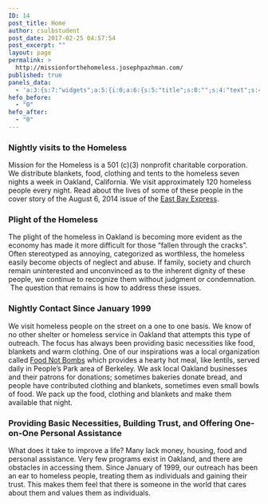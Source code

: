 ```yaml
---
ID: 14
post_title: Home
author: csulbstudent
post_date: 2017-02-25 04:57:54
post_excerpt: ""
layout: page
permalink: >
  http://missionforthehomeless.josephpazhman.com/
published: true
panels_data:
  - 'a:3:{s:7:"widgets";a:5:{i:0;a:6:{s:5:"title";s:0:"";s:4:"text";s:43:"<div class="usual usage">[wds id="1"]</div>";s:20:"text_selected_editor";s:7:"tinymce";s:5:"autop";b:1;s:12:"_sow_form_id";s:13:"58cc216e584da";s:11:"panels_info";a:7:{s:5:"class";s:31:"SiteOrigin_Widget_Editor_Widget";s:3:"raw";b:0;s:4:"grid";i:0;s:4:"cell";i:0;s:2:"id";i:0;s:9:"widget_id";s:36:"52595009-2ba9-4dc0-ab86-9ab5f2e665ca";s:5:"style";a:1:{s:18:"background_display";s:4:"tile";}}}i:1;a:6:{s:5:"title";s:30:"Nightly visits to the Homeless";s:4:"text";s:447:"<p>Mission for the Homeless is a 501 (c)(3) nonprofit charitable corporation. We distribute blankets, food, clothing and tents to the homeless seven nights a week in Oakland, California. We visit approximately 120 homeless people every night. Read about the lives of some of these people in the cover story of the August 6, 2014 issue of the <a href="http://www.eastbayexpress.com/general/flash/2014/08-06-2014/">East Bay Express</a>. </p>";s:20:"text_selected_editor";s:7:"tinymce";s:5:"autop";b:1;s:12:"_sow_form_id";s:13:"58cc20f3bc822";s:11:"panels_info";a:7:{s:5:"class";s:31:"SiteOrigin_Widget_Editor_Widget";s:3:"raw";b:0;s:4:"grid";i:1;s:4:"cell";i:0;s:2:"id";i:1;s:9:"widget_id";s:36:"52595009-2ba9-4dc0-ab86-9ab5f2e665ca";s:5:"style";a:3:{s:7:"padding";s:23:"-20px -20px -20px -20px";s:18:"background_display";s:4:"tile";s:10:"font_color";s:7:"#000000";}}}i:2;a:6:{s:5:"title";s:22:"Plight of the Homeless";s:4:"text";s:502:"<p>The plight of the homeless in Oakland is becoming more evident as the economy has made it more difficult for those “fallen through the cracks”. Often stereotyped as annoying, categorized as worthless, the homeless easily become objects of neglect and abuse. If family, society and church remain uninterested and unconvinced as to the inherent dignity of these people, we continue to recognize them without judgment or condemnation.  The question that remains is how to address these issues.</p>";s:20:"text_selected_editor";s:7:"tinymce";s:5:"autop";b:1;s:12:"_sow_form_id";s:13:"58cc21af0c60f";s:11:"panels_info";a:7:{s:5:"class";s:31:"SiteOrigin_Widget_Editor_Widget";s:3:"raw";b:0;s:4:"grid";i:1;s:4:"cell";i:0;s:2:"id";i:2;s:9:"widget_id";s:36:"52595009-2ba9-4dc0-ab86-9ab5f2e665ca";s:5:"style";a:2:{s:18:"background_display";s:4:"tile";s:10:"font_color";s:7:"#000000";}}}i:3;a:6:{s:5:"title";s:34:"Nightly Contact Since January 1999";s:4:"text";s:722:"<p>We visit homeless people on the street on a one to one basis. We know of no other shelter or homeless service in Oakland that attempts this type of outreach. The focus has always been providing basic necessities like food, blankets and warm clothing. One of our inspirations was a local organization called <a href="http://ebfnb.org/">Food Not Bombs</a> which provides a hearty hot meal, like lentils, served daily in People’s Park area of Berkeley. We ask local Oakland businesses and their patrons for donations; sometimes bakeries donate bread, and people have contributed clothing and blankets, sometimes even small bowls of food. We pack up the food, clothing and blankets and make them available that night.</p>";s:20:"text_selected_editor";s:7:"tinymce";s:5:"autop";b:1;s:12:"_sow_form_id";s:13:"58cc20e809fe1";s:11:"panels_info";a:7:{s:5:"class";s:31:"SiteOrigin_Widget_Editor_Widget";s:3:"raw";b:0;s:4:"grid";i:1;s:4:"cell";i:1;s:2:"id";i:3;s:9:"widget_id";s:36:"52595009-2ba9-4dc0-ab86-9ab5f2e665ca";s:5:"style";a:2:{s:18:"background_display";s:4:"tile";s:10:"font_color";s:7:"#000000";}}}i:4;a:6:{s:5:"title";s:88:"Providing Basic Necessities, Building Trust, and Offering One-on-One Personal Assistance";s:4:"text";s:414:"<p>What does it take to improve a life? Many lack money, housing, food and personal assistance. Very few programs exist in Oakland, and there are obstacles in accessing them. Since January of 1999, our outreach has been an ear to homeless people, treating them as individuals and gaining their trust. This makes them feel that there is someone in the world that cares about them and values them as individuals.</p>";s:20:"text_selected_editor";s:7:"tinymce";s:5:"autop";b:1;s:12:"_sow_form_id";s:13:"58cc21ad183af";s:11:"panels_info";a:7:{s:5:"class";s:31:"SiteOrigin_Widget_Editor_Widget";s:3:"raw";b:0;s:4:"grid";i:1;s:4:"cell";i:1;s:2:"id";i:4;s:9:"widget_id";s:36:"52595009-2ba9-4dc0-ab86-9ab5f2e665ca";s:5:"style";a:2:{s:18:"background_display";s:4:"tile";s:10:"font_color";s:7:"#000000";}}}}s:5:"grids";a:2:{i:0;a:2:{s:5:"cells";i:1;s:5:"style";a:0:{}}i:1;a:2:{s:5:"cells";i:2;s:5:"style";a:4:{s:13:"bottom_margin";s:5:"-30px";s:6:"gutter";s:4:"75px";s:27:"background_image_attachment";b:0;s:18:"background_display";s:4:"tile";}}}s:10:"grid_cells";a:3:{i:0;a:2:{s:4:"grid";i:0;s:6:"weight";i:1;}i:1;a:2:{s:4:"grid";i:1;s:6:"weight";d:0.5;}i:2;a:2:{s:4:"grid";i:1;s:6:"weight";d:0.5;}}}'
hefo_before:
  - "0"
hefo_after:
  - "0"
---
```

<style>
.wds_bigplay_0,
.wds_slideshow_image_0,
.wds_slideshow_video_0 {
display: block;
}
.wds_bulframe_0 {
display: none; 
background-image: url(''); 
margin: 0px;  
position: absolute;
z-index: 3;
-webkit-transition: left 1s, right 1s;
transition: left 1s, right 1s;
width: 160px;
height: 60px;
}
#wds_container1_0 #wds_container2_0 {
text-align: center;
margin: 0px 0;
visibility: hidden;
position: relative;      }
#wds_container1_0 #wds_container2_0 .wds_slideshow_image_wrap_0,
#wds_container1_0 #wds_container2_0 .wds_slideshow_image_wrap_0 * {
box-sizing: border-box;
-moz-box-sizing: border-box;
-webkit-box-sizing: border-box;
}
#wds_container1_0 #wds_container2_0 .wds_slideshow_image_wrap_0 {
background-color: rgba(0, 0, 0, 0.00);
border-width: 0px;
border-style: none;
border-color: #FFFFFF;
border-radius: ;
border-collapse: collapse;
display: inline-block;
position: absolute;
text-align: center;
width: 100%;
max-width: 800px;
box-shadow: ;
overflow: hidden;
z-index: 0;
}
#wds_container1_0 #wds_container2_0 .wds_slideshow_image_0 {
padding: 0 !important;
margin: 0 !important;
float: none !important;
vertical-align: middle;
background-position: center center;
background-repeat: no-repeat;
background-size: contain;
width: 100%;
}
#wds_container1_0 #wds_container2_0 .wds_slideshow_image_container_0 {
display: /*table*/block;
position: absolute;
text-align: center;
none: 0px;
vertical-align: middle;
width: 100%;
height: /*inherit*/100%;
}
@media only screen and (min-width: 0px) and (max-width: 320px) {
#wds_container1_0 #wds_container2_0 .wds_slideshow_dots_thumbnails_0 {
height: 16px;
width: 64px;
}
#wds_container1_0 #wds_container2_0 .wds_slideshow_dots_0 {
font-size: 12px;
margin: 2px;
width: 12px;
height: 12px;
}
#wds_container1_0 #wds_container2_0 .wds_pp_btn_cont {  
font-size: 20px;
height: 20px;
width: 20px;
}
#wds_container1_0 #wds_container2_0 .wds_left_btn_cont,
#wds_container1_0 #wds_container2_0 .wds_right_btn_cont {
height: 20px;
font-size: 20px;
width: 20px;
}
}
@media only screen and (min-width: 321px) and (max-width: 480px) {
#wds_container1_0 #wds_container2_0 .wds_slideshow_dots_thumbnails_0 {
height: 22px;
width: 88px;
}
#wds_container1_0 #wds_container2_0 .wds_slideshow_dots_0 {
font-size: 18px;
margin: 2px;
width: 18px;
height: 18px;
}
#wds_container1_0 #wds_container2_0 .wds_pp_btn_cont {  
font-size: 30px;
height: 30px;
width: 30px;
}
#wds_container1_0 #wds_container2_0 .wds_left_btn_cont,
#wds_container1_0 #wds_container2_0 .wds_right_btn_cont {
height: 30px;
font-size: 30px;
width: 30px;
}
}
@media only screen and (min-width: 481px) and (max-width: 640px) {
#wds_container1_0 #wds_container2_0 .wds_slideshow_dots_thumbnails_0 {
height: 26px;
width: 104px;
}
#wds_container1_0 #wds_container2_0 .wds_slideshow_dots_0 {
font-size: 20px;
margin: 3px;
width: 20px;
height: 20px;
}
#wds_container1_0 #wds_container2_0 .wds_pp_btn_cont {  
font-size: 40px;
height: 40px;
width: 40px;
}
#wds_container1_0 #wds_container2_0 .wds_left_btn_cont,
#wds_container1_0 #wds_container2_0 .wds_right_btn_cont {
height: 40px;
font-size: 40px;
width: 40px;
}
}
@media only screen and (min-width: 641px) and (max-width: 768px) {
#wds_container1_0 #wds_container2_0 .wds_slideshow_dots_thumbnails_0 {
height: 26px;
width: 104px;
}
#wds_container1_0 #wds_container2_0 .wds_slideshow_dots_0 {
font-size: 20px;
margin: 3px;
width: 20px;
height: 20px;
}
#wds_container1_0 #wds_container2_0 .wds_pp_btn_cont {  
font-size: 40px;
height: 40px;
width: 40px;
}
#wds_container1_0 #wds_container2_0 .wds_left_btn_cont,
#wds_container1_0 #wds_container2_0 .wds_right_btn_cont {
height: 40px;
font-size: 40px;
width: 40px;
}
}
@media only screen and (min-width: 769px) and (max-width: 800px) {
#wds_container1_0 #wds_container2_0 .wds_slideshow_dots_thumbnails_0 {
height: 26px;
width: 104px;
}
#wds_container1_0 #wds_container2_0 .wds_slideshow_dots_0 {
font-size: 20px;
margin: 3px;
width: 20px;
height: 20px;
}
#wds_container1_0 #wds_container2_0 .wds_pp_btn_cont {  
font-size: 40px;
height: 40px;
width: 40px;
}
#wds_container1_0 #wds_container2_0 .wds_left_btn_cont,
#wds_container1_0 #wds_container2_0 .wds_right_btn_cont {
height: 40px;
font-size: 40px;
width: 40px;
}
}
@media only screen and (min-width: 801px) and (max-width: 1024px) {
#wds_container1_0 #wds_container2_0 .wds_slideshow_dots_thumbnails_0 {
height: 26px;
width: 104px;
}
#wds_container1_0 #wds_container2_0 .wds_slideshow_dots_0 {
font-size: 20px;
margin: 3px;
width: 20px;
height: 20px;
}
#wds_container1_0 #wds_container2_0 .wds_pp_btn_cont {  
font-size: 40px;
height: 40px;
width: 40px;
}
#wds_container1_0 #wds_container2_0 .wds_left_btn_cont,
#wds_container1_0 #wds_container2_0 .wds_right_btn_cont {
height: 40px;
font-size: 40px;
width: 40px;
}
}
@media only screen and (min-width: 1025px) and (max-width: 1366px) {
#wds_container1_0 #wds_container2_0 .wds_slideshow_dots_thumbnails_0 {
height: 26px;
width: 104px;
}
#wds_container1_0 #wds_container2_0 .wds_slideshow_dots_0 {
font-size: 20px;
margin: 3px;
width: 20px;
height: 20px;
}
#wds_container1_0 #wds_container2_0 .wds_pp_btn_cont {  
font-size: 40px;
height: 40px;
width: 40px;
}
#wds_container1_0 #wds_container2_0 .wds_left_btn_cont,
#wds_container1_0 #wds_container2_0 .wds_right_btn_cont {
height: 40px;
font-size: 40px;
width: 40px;
}
}
@media only screen and (min-width: 1367px) and (max-width: 1824px) {
#wds_container1_0 #wds_container2_0 .wds_slideshow_dots_thumbnails_0 {
height: 26px;
width: 104px;
}
#wds_container1_0 #wds_container2_0 .wds_slideshow_dots_0 {
font-size: 20px;
margin: 3px;
width: 20px;
height: 20px;
}
#wds_container1_0 #wds_container2_0 .wds_pp_btn_cont {  
font-size: 40px;
height: 40px;
width: 40px;
}
#wds_container1_0 #wds_container2_0 .wds_left_btn_cont,
#wds_container1_0 #wds_container2_0 .wds_right_btn_cont {
height: 40px;
font-size: 40px;
width: 40px;
}
}
@media only screen and (min-width: 1825px) and (max-width: 3000px) {
#wds_container1_0 #wds_container2_0 .wds_slideshow_dots_thumbnails_0 {
height: 26px;
width: 104px;
}
#wds_container1_0 #wds_container2_0 .wds_slideshow_dots_0 {
font-size: 20px;
margin: 3px;
width: 20px;
height: 20px;
}
#wds_container1_0 #wds_container2_0 .wds_pp_btn_cont {  
font-size: 40px;
height: 40px;
width: 40px;
}
#wds_container1_0 #wds_container2_0 .wds_left_btn_cont,
#wds_container1_0 #wds_container2_0 .wds_right_btn_cont {
height: 40px;
font-size: 40px;
width: 40px;
}
}
#wds_container1_0 #wds_container2_0 .wds_slideshow_video_0 {
padding: 0 !important;
margin: 0 !important;
float: none !important;
width: 100%;
vertical-align: middle;
display: inline-block;
}
#wds_container1_0 #wds_container2_0 #wds_slideshow_play_pause_0 {  
color: #FFFFFF;
cursor: pointer;
position: relative;
z-index: 13;
width: inherit;
height: inherit;
font-size: inherit;
}
#wds_container1_0 #wds_container2_0 #wds_slideshow_play_pause_0:hover {  
color: #CCCCCC;
cursor: pointer;
}
#wds_container1_0 #wds_container2_0 .wds_left-ico_0,
#wds_container1_0 #wds_container2_0 .wds_right-ico_0 {
background-color: rgba(255, 255, 255, 0.00);
border-radius: 20px;
border: 0px none #FFFFFF;
border-collapse: separate;
color: #FFFFFF;
left: 0;
top: 0;
-moz-box-sizing: content-box;
box-sizing: content-box;
cursor: pointer;
line-height: 0;
width: inherit;
height: inherit;
font-size: inherit;
position: absolute;
}
#wds_container1_0 #wds_container2_0 .wds_left-ico_0 {
left: -4000px;
}
#wds_container1_0 #wds_container2_0 .wds_right-ico_0 {
left: 4000px;
}
#wds_container1_0 #wds_container2_0 #wds_slideshow_play_pause_0 {
opacity: 0;
filter: "Alpha(opacity=0)";
}
#wds_container1_0 #wds_container2_0 .wds_left-ico_0:hover,
#wds_container1_0 #wds_container2_0 .wds_right-ico_0:hover {
color: #CCCCCC;
cursor: pointer;
}
#wds_container1_0 #wds_container2_0 .wds_none_selectable_0 {
-webkit-touch-callout: none;
-webkit-user-select: none;
-khtml-user-select: none;
-moz-user-select: none;
-ms-user-select: none;
user-select: none;
}
#wds_container1_0 #wds_container2_0 .wds_slide_container_0 {
display: table-cell;
margin: 0 auto;
position: absolute;
vertical-align: middle;
width: 100%;
height: 100%;
overflow: hidden;
cursor: inherit;
cursor: inherit;
cursor: inherit;
}
#wds_container1_0 #wds_container2_0 .wds_slide_container_0:active {
cursor: inherit;
cursor: inherit;
cursor: inherit;
}
#wds_container1_0 #wds_container2_0 .wds_slide_bg_0 {
margin: 0 auto;
width: /*inherit*/100%;
height: /*inherit*/100%;
}
#wds_container1_0 #wds_container2_0 .wds_slider_0 {
height: /*inherit*/100%;
width: /*inherit*/100%;
}
#wds_container1_0 #wds_container2_0 .wds_slideshow_image_spun_0 {
width: /*inherit*/100%;
height: /*inherit*/100%;
display: table-cell;
filter: Alpha(opacity=100);
opacity: 1;
position: absolute;
vertical-align: middle;
z-index: 2;
}
#wds_container1_0 #wds_container2_0 .wds_slideshow_image_second_spun_0 {
width: /*inherit*/100%;
height: /*inherit*/100%;
display: table-cell;
filter: Alpha(opacity=0);
opacity: 0;
position: absolute;
vertical-align: middle;
z-index: 1;
}
#wds_container1_0 #wds_container2_0 .wds_grid_0 {
display: none;
height: 100%;
overflow: hidden;
position: absolute;
width: 100%;
}
#wds_container1_0 #wds_container2_0 .wds_gridlet_0 {
opacity: 1;
filter: Alpha(opacity=100);
position: absolute;
}
/* Dots.*/
#wds_container1_0 #wds_container2_0 .wds_slideshow_dots_container_0 {
opacity: 1;
filter: "Alpha(opacity=100)";
}
#wds_container1_0 #wds_container2_0 .wds_slideshow_dots_container_0 {
display: block;
overflow: hidden;
position: absolute;
width: 100%;
bottom: 0;
/*z-index: 17;*/
}
#wds_container1_0 #wds_container2_0 .wds_slideshow_dots_thumbnails_0 {
left: 0px;
font-size: 0;
margin: 0 auto;
position: relative;
z-index: 999;
}
#wds_container1_0 #wds_container2_0 .wds_slideshow_dots_0 {
display: inline-block;
position: relative;
color: #FFFFFF;
cursor: pointer;
z-index: 17;
}
#wds_container1_0 #wds_container2_0 .wds_slideshow_dots_active_0 {
color: #FFFFFF;
opacity: 1;
filter: Alpha(opacity=100);
}
#wds_container1_0 #wds_container2_0 .wds_slideshow_dots_deactive_0 {
}
#wds_container1_0 #wds_container2_0 .wds_slideshow_image_spun1_0 {
display: table; 
width: /*inherit*/100%; 
height: /*inherit*/100%;
}
#wds_container1_0 #wds_container2_0 .wds_slideshow_image_spun2_0 {
display: table-cell; 
vertical-align: middle; 
text-align: center;
overflow: hidden;
}
#wds_container1_0 .wds_loading_img {
background-image: url('http://missionforthehomeless.josephpazhman.com/wp-content/plugins/slider-wd/images/loading/0.gif');
}
</style>
<script>
var wds_global_btn_0 = "right";
var wds_data_0 = [];
var wds_event_stack_0 = [];
var wds_clear_layers_effects_in_0 = [];
var wds_clear_layers_effects_out_0 = [];
var wds_clear_layers_effects_out_before_change_0 = [];
if (1) {
var wds_duration_for_change_0 = 500;
var wds_duration_for_clear_effects_0 = 530;
}
else {
var wds_duration_for_change_0 = 0;
var wds_duration_for_clear_effects_0 = 0;
}
wds_clear_layers_effects_in_0["0"] = [];
wds_clear_layers_effects_out_0["0"] = [];
wds_clear_layers_effects_out_before_change_0["0"] = [];
wds_data_0["0"] = [];
wds_data_0["0"]["id"] = "1";
wds_data_0["0"]["image_url"] = "http://missionforthehomeless.josephpazhman.com/wp-content/uploads/2017/03/youngboy.jpg";
wds_data_0["0"]["thumb_url"] = "http://missionforthehomeless.josephpazhman.com/wp-content/uploads/2017/03/youngboy-150x150.jpg";
wds_data_0["0"]["is_video"] = "image";
wds_data_0["0"]["slide_layers_count"] = 0;
wds_data_0["0"]["bg_fit"] = "contain";
wds_data_0["0"]["bull_position"] = "bottom";
wds_data_0["0"]["image_thumb_url"] = "http://missionforthehomeless.josephpazhman.com/wp-content/uploads/2017/03/youngboy-150x150.jpg";
wds_clear_layers_effects_in_0["1"] = [];
wds_clear_layers_effects_out_0["1"] = [];
wds_clear_layers_effects_out_before_change_0["1"] = [];
wds_data_0["1"] = [];
wds_data_0["1"]["id"] = "2";
wds_data_0["1"]["image_url"] = "http://missionforthehomeless.josephpazhman.com/wp-content/uploads/2017/03/sleepinginthestreets.jpg";
wds_data_0["1"]["thumb_url"] = "http://missionforthehomeless.josephpazhman.com/wp-content/uploads/2017/03/sleepinginthestreets-150x150.jpg";
wds_data_0["1"]["is_video"] = "image";
wds_data_0["1"]["slide_layers_count"] = 0;
wds_data_0["1"]["bg_fit"] = "contain";
wds_data_0["1"]["bull_position"] = "bottom";
wds_data_0["1"]["image_thumb_url"] = "http://missionforthehomeless.josephpazhman.com/wp-content/uploads/2017/03/sleepinginthestreets-150x150.jpg";
wds_clear_layers_effects_in_0["2"] = [];
wds_clear_layers_effects_out_0["2"] = [];
wds_clear_layers_effects_out_before_change_0["2"] = [];
wds_data_0["2"] = [];
wds_data_0["2"]["id"] = "3";
wds_data_0["2"]["image_url"] = "http://missionforthehomeless.josephpazhman.com/wp-content/uploads/2017/03/lady-main.jpg";
wds_data_0["2"]["thumb_url"] = "http://missionforthehomeless.josephpazhman.com/wp-content/uploads/2017/03/lady-main-150x150.jpg";
wds_data_0["2"]["is_video"] = "image";
wds_data_0["2"]["slide_layers_count"] = 0;
wds_data_0["2"]["bg_fit"] = "contain";
wds_data_0["2"]["bull_position"] = "bottom";
wds_data_0["2"]["image_thumb_url"] = "http://missionforthehomeless.josephpazhman.com/wp-content/uploads/2017/03/lady-main-150x150.jpg";
wds_clear_layers_effects_in_0["3"] = [];
wds_clear_layers_effects_out_0["3"] = [];
wds_clear_layers_effects_out_before_change_0["3"] = [];
wds_data_0["3"] = [];
wds_data_0["3"]["id"] = "4";
wds_data_0["3"]["image_url"] = "http://missionforthehomeless.josephpazhman.com/wp-content/uploads/2017/02/946d94131c1aacdba177e5cb60bfe4e8.jpg";
wds_data_0["3"]["thumb_url"] = "http://missionforthehomeless.josephpazhman.com/wp-content/uploads/2017/02/946d94131c1aacdba177e5cb60bfe4e8-150x150.jpg";
wds_data_0["3"]["is_video"] = "image";
wds_data_0["3"]["slide_layers_count"] = 0;
wds_data_0["3"]["bg_fit"] = "contain";
wds_data_0["3"]["bull_position"] = "bottom";
wds_data_0["3"]["image_thumb_url"] = "http://missionforthehomeless.josephpazhman.com/wp-content/uploads/2017/02/946d94131c1aacdba177e5cb60bfe4e8-150x150.jpg";
</script>
<i id="wds_dots_0_0" class="wds_slideshow_dots_0 fa fa-square wds_slideshow_dots_active_0" onclick="wds_change_image_0(parseInt(jQuery('#wds_current_image_key_0').val()), '0', wds_data_0)">
</i>
<i id="wds_dots_1_0" class="wds_slideshow_dots_0 fa fa-square-o wds_slideshow_dots_deactive_0" onclick="wds_change_image_0(parseInt(jQuery('#wds_current_image_key_0').val()), '1', wds_data_0)">
</i>
<i id="wds_dots_2_0" class="wds_slideshow_dots_0 fa fa-square-o wds_slideshow_dots_deactive_0" onclick="wds_change_image_0(parseInt(jQuery('#wds_current_image_key_0').val()), '2', wds_data_0)">
</i>
<i id="wds_dots_3_0" class="wds_slideshow_dots_0 fa fa-square-o wds_slideshow_dots_deactive_0" onclick="wds_change_image_0(parseInt(jQuery('#wds_current_image_key_0').val()), '3', wds_data_0)">
</i>
<span class="wds_slideshow_image_spun_0" id="wds_image_id_0_1">
<span class="wds_slideshow_image_spun1_0">
<span class="wds_slideshow_image_spun2_0">
<span img_id="wds_slideshow_image_0" class="wds_slideshow_image_0" onclick="" style="background-image: url('http://missionforthehomeless.josephpazhman.com/wp-content/uploads/2017/03/youngboy.jpg');">
</span>
</span>
</span>
</span>
<span class="wds_slideshow_image_second_spun_0" id="wds_image_id_0_2">
<span class="wds_slideshow_image_spun1_0">
<span class="wds_slideshow_image_spun2_0">
<span img_id="wds_slideshow_image_second_0" class="wds_slideshow_image_0" onclick="" style="">
</span>
</span>
</span>
</span>
<span class="wds_slideshow_image_second_spun_0" id="wds_image_id_0_3">
<span class="wds_slideshow_image_spun1_0">
<span class="wds_slideshow_image_spun2_0">
<span img_id="wds_slideshow_image_second_0" class="wds_slideshow_image_0" onclick="" style="">
</span>
</span>
</span>
</span>
<span class="wds_slideshow_image_second_spun_0" id="wds_image_id_0_4">
<span class="wds_slideshow_image_spun1_0">
<span class="wds_slideshow_image_spun2_0">
<span img_id="wds_slideshow_image_second_0" class="wds_slideshow_image_0" onclick="" style="">
</span>
</span>
</span>
</span>
<input type="hidden" id="wds_current_image_key_0" value="0">
<span class="wds_btn_cont wds_contTableCell" style="position: relative; text-align: left;">
<span class="wds_left_btn_cont">
<span class="wds_left-ico_0" onclick="wds_change_image_0(parseInt(jQuery('#wds_current_image_key_0').val()), (parseInt(jQuery('#wds_current_image_key_0').val()) - wds_iterator_0()) >= 0 ? (parseInt(jQuery('#wds_current_image_key_0').val()) - wds_iterator_0()) % wds_data_0.length : wds_data_0.length - 1, wds_data_0, false, 'left'); return false;">
<i class="fa fa-angle-left"></i>
</span>
</span>
</span>
<span class="wds_btn_cont wds_contTableCell" style="position: relative; text-align: right;">
<span class="wds_right_btn_cont">
<span class="wds_right-ico_0" onclick="wds_change_image_0(parseInt(jQuery('#wds_current_image_key_0').val()), (parseInt(jQuery('#wds_current_image_key_0').val()) + wds_iterator_0()) % wds_data_0.length, wds_data_0, false, 'right'); return false;">
<i class="fa fa-angle-right"></i>
</span>
</span>
</span>
<script>
var wds_global_btn_0 = "right";
var wds_trans_in_progress_0 = false;
var wds_transition_duration_0 = 800;
if (5 < 4) {
if (5 != 0) {
wds_transition_duration_0 = (5 * 1000) / 4;
}
}
var wds_playInterval_0;
var progress = 0;
var bottom_right_deggree_0;
var bottom_left_deggree_0;
var top_left_deggree_0;
var curent_time_deggree_0 = 0;
var circle_timer_animate_0;
function circle_timer_0(angle) {
circle_timer_animate_0 = jQuery({deg: angle}).animate({deg: 360}, {
duration: 5000,
step: function(now) {
curent_time_deggree_0 = now;
if (now >= 0) {
if (now < 271) {
jQuery('#top_right_0').css({
'-moz-transform':'rotate('+now+'deg)',
'-webkit-transform':'rotate('+now+'deg)',
'-o-transform':'rotate('+now+'deg)',
'-ms-transform':'rotate('+now+'deg)',
'transform':'rotate('+now+'deg)',
'-webkit-transform-origin': 'left bottom',
'-ms-transform-origin': 'left bottom',
'-moz-transform-origin': 'left bottom',
'transform-origin': 'left bottom'
});
}
}
if (now >= 90) {
if (now < 271) {
bottom_right_deggree_0 = now - 90;
jQuery('#bottom_right_0').css({
'-moz-transform':'rotate('+bottom_right_deggree_0 +'deg)',
'-webkit-transform':'rotate('+bottom_right_deggree_0 +'deg)',
'-o-transform':'rotate('+bottom_right_deggree_0 +'deg)',
'-ms-transform':'rotate('+bottom_right_deggree_0 +'deg)',
'transform':'rotate('+bottom_right_deggree_0 +'deg)',
'-webkit-transform-origin': 'left top',
'-ms-transform-origin': 'left top',
'-moz-transform-origin': 'left top',
'transform-origin': 'left top'
});
}
}
if (now >= 180) {
if (now < 361) {
bottom_left_deggree_0 = now - 180;
jQuery('#bottom_left_0').css({
'-moz-transform':'rotate('+bottom_left_deggree_0 +'deg)',
'-webkit-transform':'rotate('+bottom_left_deggree_0 +'deg)',
'-o-transform':'rotate('+bottom_left_deggree_0 +'deg)',
'-ms-transform':'rotate('+bottom_left_deggree_0 +'deg)',
'transform':'rotate('+bottom_left_deggree_0 +'deg)',
'-webkit-transform-origin': 'right top',
'-ms-transform-origin': 'right top',
'-moz-transform-origin': 'right top',
'transform-origin': 'right top'
});
}
}
if (now >= 270) {
if (now < 361) {
top_left_deggree_0  = now - 270;
jQuery('#top_left_0').css({
'-moz-transform':'rotate('+top_left_deggree_0 +'deg)',
'-webkit-transform':'rotate('+top_left_deggree_0 +'deg)',
'-o-transform':'rotate('+top_left_deggree_0 +'deg)',
'-ms-transform':'rotate('+top_left_deggree_0 +'deg)',
'transform':'rotate('+top_left_deggree_0 +'deg)',
'-webkit-transform-origin': 'right bottom',
'-ms-transform-origin': 'right bottom',
'-moz-transform-origin': 'right bottom',
'transform-origin': 'right bottom'
});
}
}
}
});
}
/* Stop autoplay.*/
window.clearInterval(wds_playInterval_0);
var wds_current_key_0 = '0';
var wds_current_filmstrip_pos_0 = 0;
function wds_move_dots_0() {
var image_left = jQuery(".wds_slideshow_dots_active_0").position().left;
var image_right = jQuery(".wds_slideshow_dots_active_0").position().left + jQuery(".wds_slideshow_dots_active_0").outerWidth(true);
var wds_dots_width = jQuery(".wds_slideshow_dots_container_0").outerWidth(true);
var wds_dots_thumbnails_width = jQuery(".wds_slideshow_dots_thumbnails_0").outerWidth(true);
var long_filmstrip_cont_left = jQuery(".wds_slideshow_dots_thumbnails_0").position().left;
var long_filmstrip_cont_right = Math.abs(jQuery(".wds_slideshow_dots_thumbnails_0").position().left) + wds_dots_width;
if (wds_dots_width > wds_dots_thumbnails_width) {
return;
}
if (image_left < Math.abs(long_filmstrip_cont_left)) {
jQuery(".wds_slideshow_dots_thumbnails_0").animate({
left: -image_left
}, {
duration: 500
});
}
else if (image_right > long_filmstrip_cont_right) {
jQuery(".wds_slideshow_dots_thumbnails_0").animate({
left: -(image_right - wds_dots_width)
}, {
duration: 500
});
}
}
function wds_testBrowser_cssTransitions_0() {
return wds_testDom_0('Transition');
}
function wds_testBrowser_cssTransforms3d_0() {
return wds_testDom_0('Perspective');
}
function wds_testDom_0(prop) {
/* Browser vendor DOM prefixes.*/
var domPrefixes = ['', 'Webkit', 'Moz', 'ms', 'O', 'Khtml'];
var i = domPrefixes.length;
while (i--) {
if (typeof document.body.style[domPrefixes[i] + prop] !== 'undefined') {
return true;
}
}
return false;
}
function wds_set_dots_class_0() {
jQuery(".wds_slideshow_dots_0").removeClass("wds_slideshow_dots_active_0").addClass("wds_slideshow_dots_deactive_0");
jQuery("#wds_dots_" + wds_current_key_0 + "_0").removeClass("wds_slideshow_dots_deactive_0").addClass("wds_slideshow_dots_active_0");
jQuery(".wds_slideshow_dots_0").removeClass("fa-square").addClass("fa-square-o");
jQuery("#wds_dots_" + wds_current_key_0 + "_0").removeClass("fa-square-o").addClass("fa-square");
}
function wds_grid_0(cols, rows, ro, tx, ty, sc, op, current_image_class, next_image_class, direction, random, roy, easing) {
/* If browser does not support CSS transitions.*/
if (!wds_testBrowser_cssTransitions_0()) {
return wds_fallback_0(current_image_class, next_image_class, direction);
}
wds_trans_in_progress_0 = true;
/* Set active thumbnail.*/
wds_set_dots_class_0();
/* The time (in ms) added to/subtracted from the delay total for each new gridlet.*/
var count = (wds_transition_duration_0) / (cols + rows);
/* Gridlet creator (divisions of the image grid, positioned with background-images to replicate the look of an entire slide image when assembled)*/
function wds_gridlet(width, height, top, img_top, left, img_left, src, imgWidth, imgHeight, c, r) {
var delay = random ? Math.floor((cols + rows) * count * Math.random()) : (c + r) * count;
/* Return a gridlet elem with styles for specific transition.*/
var grid_div = jQuery('<span class="wds_gridlet_0" ></span>').css({
display: "block",
width : imgWidth,/*"100%"*/
height : jQuery(".wds_slideshow_image_spun_0").height() + "px",
top : -top,
left : -left,
backgroundImage : src,
backgroundSize: jQuery(".wds_slideshow_image_0").css("background-size"),
backgroundPosition: jQuery(".wds_slideshow_image_0").css("background-position"),
/*backgroundColor: jQuery(".wds_slideshow_image_wrap_0").css("background-color"),*/
backgroundRepeat: 'no-repeat'
});
return jQuery('<span class="wds_gridlet_0" ></span>').css({
display: "block",
width : width,/*"100%"*/
height : height,
top : top,
left : left,
backgroundSize : imgWidth + 'px ' + imgHeight + 'px',
backgroundPosition : img_left + 'px ' + img_top + 'px',
backgroundRepeat: 'no-repeat',
overflow: "hidden",
transition : 'all ' + wds_transition_duration_0 + 'ms ' + easing + ' ' + delay + 'ms',
transform : 'none'
}).append(grid_div);
}
/* Get the current slide's image.*/
var cur_img = jQuery(current_image_class).find('span[img_id^="wds_slideshow_image"]');
/* Create a grid to hold the gridlets.*/
var grid = jQuery('<span style="display: block;" ></span>').addClass('wds_grid_0');
/* Prepend the grid to the next slide (i.e. so it's above the slide image).*/
jQuery(current_image_class).prepend(grid);
/* vars to calculate positioning/size of gridlets*/
var cont = jQuery(".wds_slide_bg_0");
var imgWidth = cur_img.width();
var imgHeight = cur_img.height();
var contWidth = cont.width(),
contHeight = cont.height(),
imgSrc = cur_img.css('background-image'),/*.replace('/thumb', ''),*/
colWidth = Math.floor(contWidth / cols),
rowHeight = Math.floor(contHeight / rows),
colRemainder = contWidth - (cols * colWidth),
colAdd = Math.ceil(colRemainder / cols),
rowRemainder = contHeight - (rows * rowHeight),
rowAdd = Math.ceil(rowRemainder / rows),
leftDist = 0,
img_leftDist = (jQuery(".wds_slide_bg_0").width() - cur_img.width()) / 2;
/* tx/ty args can be passed as 'auto'/'min-auto' (meaning use slide width/height or negative slide width/height).*/
tx = tx === 'auto' ? contWidth : tx;
tx = tx === 'min-auto' ? - contWidth : tx;
ty = ty === 'auto' ? contHeight : ty;
ty = ty === 'min-auto' ? - contHeight : ty;
/* Loop through cols*/
for (var i = 0; i < cols; i++) {
var topDist = 0,
img_topDst = (jQuery(".wds_slide_bg_0").height() - cur_img.height()) / 2,
newColWidth = colWidth;
/* If imgWidth (px) does not divide cleanly into the specified number of cols, adjust individual col widths to create correct total.*/
if (colRemainder > 0) {
var add = colRemainder >= colAdd ? colAdd : colRemainder;
newColWidth += add;
colRemainder -= add;
}
/* Nested loop to create row gridlets for each col.*/
for (var j = 0; j < rows; j++)  {
var newRowHeight = rowHeight,
newRowRemainder = rowRemainder;
/* If contHeight (px) does not divide cleanly into the specified number of rows, adjust individual row heights to create correct total.*/
if (newRowRemainder > 0) {
add = newRowRemainder >= rowAdd ? rowAdd : rowRemainder;
newRowHeight += add;
newRowRemainder -= add;
}
/* Create & append gridlet to grid.*/
grid.append(wds_gridlet(newColWidth, newRowHeight, topDist, img_topDst, leftDist, img_leftDist, imgSrc, imgWidth, imgHeight, i, j));
topDist += newRowHeight;
img_topDst -= newRowHeight;
}
img_leftDist -= newColWidth;
leftDist += newColWidth;
}
/* Show grid & hide the image it replaces.*/
grid.show();
cur_img.css('opacity', 0);
/* Add identifying classes to corner gridlets (useful if applying border radius).*/
grid.children().first().addClass('rs-top-left');
grid.children().last().addClass('rs-bottom-right');
grid.children().eq(rows - 1).addClass('rs-bottom-left');
grid.children().eq(- rows).addClass('rs-top-right');
/* Execution steps.*/
setTimeout(function () {
grid.children().css({
opacity: op,
transform: 'rotate('+ ro +'deg) rotateY('+ roy +'deg) translateX('+ tx +'px) translateY('+ ty +'px) scale('+ sc +')'
});
}, 1);
jQuery(next_image_class).css('opacity', 1);
/* After transition.*/
var cccount = 0;
var obshicccount = cols * rows;
grid.children().one('webkitTransitionEnd transitionend otransitionend oTransitionEnd mstransitionend', jQuery.proxy(wds_after_trans_each));
function wds_after_trans_each() {
if (++cccount == obshicccount) {
wds_after_trans();
}
}
function wds_after_trans() {
jQuery(current_image_class).css({'opacity' : 0, 'z-index': 1});
jQuery(next_image_class).css({'opacity' : 1, 'z-index' : 2});
cur_img.css('opacity', 1);
grid.remove();
wds_trans_in_progress_0 = false;
if (typeof wds_event_stack_0 !== 'undefined') {
if (wds_event_stack_0.length > 0) {
key = wds_event_stack_0[0].split("-");
wds_event_stack_0.shift();
wds_change_image_0(key[0], key[1], wds_data_0, true, direction);
}
}
}
}
function wds_none_0(current_image_class, next_image_class, direction) {
jQuery(current_image_class).css({'opacity' : 0, 'z-index': 1});
jQuery(next_image_class).css({'opacity' : 1, 'z-index' : 2});
/* Set active thumbnail.*/
wds_set_dots_class_0();
}
function wds_fade_0(current_image_class, next_image_class, direction) {
/* Set active thumbnail.*/
wds_set_dots_class_0();
if (wds_testBrowser_cssTransitions_0()) {
jQuery(next_image_class).css('transition', 'opacity ' + wds_transition_duration_0 + 'ms linear');
jQuery(current_image_class).css({'opacity' : 0, 'z-index': 1});
jQuery(next_image_class).css({'opacity' : 1, 'z-index' : 2});
}
else {
jQuery(current_image_class).animate({'opacity' : 0, 'z-index' : 1}, wds_transition_duration_0);
jQuery(next_image_class).animate({
'opacity' : 1,
'z-index': 2
}, {
duration: wds_transition_duration_0,
complete: function () {  }
});
/* For IE.*/
jQuery(current_image_class).fadeTo(wds_transition_duration_0, 0);
jQuery(next_image_class).fadeTo(wds_transition_duration_0, 1);
}
}  
function wds_sliceH_0(current_image_class, next_image_class, direction) {
if (direction == 'right') {
var translateX = 'min-auto';
}
else if (direction == 'left') {
var translateX = 'auto';
}
wds_grid_0(1, 8, 0, translateX, 0, 1, 0, current_image_class, next_image_class, direction, 0, 0, 'ease-in-out');
}
function wds_fan_0(current_image_class, next_image_class, direction) {
if (direction == 'right') {
var rotate = 45;
var translateX = 100;
}
else if (direction == 'left') {
var rotate = -45;
var translateX = -100;
}
wds_grid_0(1, 10, rotate, translateX, 0, 1, 0, current_image_class, next_image_class, direction, 0, 0, 'ease-in-out');
}
function wds_scaleIn_0(current_image_class, next_image_class, direction) {
wds_grid_0(1, 1, 0, 0, 0, 0.5, 0, current_image_class, next_image_class, direction, 0, 0, 'ease-in-out');
}
function wds_iterator_0() {
var iterator = 1;
if (0) {
iterator = Math.floor((wds_data_0.length - 1) * Math.random() + 1);
}
else if (0) {
if (wds_global_btn_0 == "left") {
iterator = -1;
}
if ('1' == 0) {
if (parseInt(jQuery('#wds_current_image_key_0').val()) == 0) {
iterator = 1;
}
}
}
return iterator;
}
function wds_change_image_0(current_key, key, wds_data_0, from_effect, btn) {
if (typeof btn == "undefined") {
var btn = "";
}
if (wds_data_0[key]["is_video"] == 'image') {
jQuery('<img />').attr("src", wds_data_0[key]["image_url"])
.load(function() {
jQuery(this).remove();
wds_change_image_when_loaded_0(current_key, key, wds_data_0, from_effect, btn);
})
.error(function() {
jQuery(this).remove();
wds_change_image_when_loaded_0(current_key, key, wds_data_0, from_effect, btn);
});
}
else {
wds_change_image_when_loaded_0(current_key, key, wds_data_0, from_effect, btn);
}
}
function wds_change_image_when_loaded_0(current_key, key, wds_data_0, from_effect, btn) {
/* Pause videos.*/
jQuery("#wds_slideshow_image_container_0").find("iframe").each(function () {
if (typeof jQuery(this)[0].contentWindow != "undefined") {
jQuery(this)[0].contentWindow.postMessage('{"event":"command","func":"stopVideo","args":""}', '*');
jQuery(this)[0].contentWindow.postMessage('{ "method": "stop" }', "*");
jQuery(this)[0].contentWindow.postMessage('stop', '*');
}
});
/* Pause layer videos.*/
jQuery(".wds_video_layer_frame_0").each(function () {
if (typeof jQuery(this)[0].contentWindow != "undefined") {
jQuery(this)[0].contentWindow.postMessage('{"event":"command","func":"pauseVideo","args":""}', '*');
jQuery(this)[0].contentWindow.postMessage('{ "method": "pause" }', "*");
jQuery(this)[0].contentWindow.postMessage('pause', '*');
}
});
if (wds_data_0[key]) {
if (jQuery('.wds_ctrl_btn_0').hasClass('fa-pause') || ('1')) {
play_0();
}
if (!from_effect) {
/* Change image key.*/
jQuery("#wds_current_image_key_0").val(key);
if (current_key == '-1') { /* Filmstrip.*/
current_key = jQuery(".wds_slideshow_thumb_active_0").children("img").attr("image_key");
}
else if (current_key == '-2') { /* Dots.*/
/*current_key = jQuery(".wds_slideshow_dots_active_0").attr("image_key");*/
currId = jQuery(".wds_slideshow_dots_active_0").attr("id");
current_key = currId.replace('wds_dots_', '').replace('_0', '');
}
}
if (wds_trans_in_progress_0) {
wds_event_stack_0.push(current_key + '-' + key);
return;
}
if (btn == "") {
var direction = 'right';
var int_curr_key = parseInt(wds_current_key_0);
var int_key = parseInt(key);
var last_pos = wds_data_0.length - 1;
if (int_curr_key > int_key) {
direction = 'left';
}
else if (int_curr_key == int_key) {
return;
}
if (int_key == 0) {
if (int_curr_key == last_pos) {
direction = 'right';
}
}
if (int_key == last_pos) {
if (int_curr_key == 0) {
direction = 'left';
}
}
}
else {
direction = btn;
}
if (1) {
if (0) {
if (direction == "left") {
wds_global_btn_0 = "left";
}
else if (direction == "right") {
wds_global_btn_0 = "right";
}
}
}
/* Set active thumbnail position.*/
wds_current_filmstrip_pos_0 = key * (jQuery(".wds_slideshow_filmstrip_thumbnail_0").width() + 2 + 2 * 0);
wds_current_key_0 = key;
/* Change image id.*/
jQuery("div[img_id=wds_slideshow_image_0]").attr('image_id', wds_data_0[key]["id"]);
var current_image_class = "#wds_image_id_0_" + wds_data_0[current_key]["id"];
var next_image_class = "#wds_image_id_0_" + wds_data_0[key]["id"];
if (wds_data_0[key]["is_video"] == 'image') {
jQuery(next_image_class).find(".wds_slideshow_image_0").css("background-image", 'url("' + wds_data_0[key]["image_url"] + '")');
}
var current_slide_layers_count = wds_data_0[current_key]["slide_layers_count"];
var next_slide_layers_count = wds_data_0[key]["slide_layers_count"];
/* Clear layers before image change.*/
function set_layer_effect_out_before_change(m) {
wds_clear_layers_effects_out_before_change_0[current_key][m] = setTimeout(function() {
if (wds_data_0[current_key]["layer_" + m + "_type"] != 'social') {
jQuery('#wds_0_slide' + wds_data_0[current_key]["id"] + '_layer' + wds_data_0[current_key]["layer_" + m + "_id"]).css('-webkit-animation-duration' , 0.6 + 's').css('animation-duration' , 0.6 + 's');
jQuery('#wds_0_slide' + wds_data_0[current_key]["id"] + '_layer' + wds_data_0[current_key]["layer_" + m + "_id"]).removeClass().addClass( wds_data_0[current_key]["layer_" + m + "_layer_effect_out"] + ' wds_animated');
jQuery('#wds_0_slide' + wds_data_0[current_key]["id"] + '_layer' + wds_data_0[current_key]["layer_" + m + "_id"]).addClass(jQuery('#wds_0_slide' + wds_data_0[current_key]["id"] + '_layer' + wds_data_0[current_key]["layer_" + m + "_id"]).data("class"));
}
else {
jQuery('#wds_0_slide' + wds_data_0[current_key]["id"] + '_layer' + wds_data_0[current_key]["layer_" + m + "_id"]).css('-webkit-animation-duration' , 0.6 + 's').css('animation-duration' , 0.6 + 's');
jQuery('#wds_0_slide' + wds_data_0[current_key]["id"] + '_layer' + wds_data_0[current_key]["layer_" + m + "_id"]).removeClass().addClass( wds_data_0[current_key]["layer_" + m + "_layer_effect_out"] + ' fa fa-' + wds_data_0[current_key]["layer_" + m + "_social_button"] + ' wds_animated');
}
}, 10);
}
if (1) {
for (var m = 0; m < current_slide_layers_count; m++) {
if (jQuery('#wds_0_slide' + wds_data_0[current_key]["id"] + '_layer' + wds_data_0[current_key]["layer_" + m + "_id"]).css('opacity') != 0) {
set_layer_effect_out_before_change(m);
}
}
}
/* Loop through current slide layers for clear effects.*/
setTimeout(function() {
for (var k = 0; k < current_slide_layers_count; k++) {
clearTimeout(wds_clear_layers_effects_in_0[current_key][k]);
clearTimeout(wds_clear_layers_effects_out_0[current_key][k]);
if (wds_data_0[current_key]["layer_" + k + "_type"] != 'social') {
jQuery('#wds_0_slide' + wds_data_0[current_key]["id"] + '_layer' + wds_data_0[current_key]["layer_" + k + "_id"]).removeClass().addClass('wds_layer_'+ wds_data_0[current_key]["layer_" + k + "_id"]);
}
else {
jQuery('#wds_0_slide' + wds_data_0[current_key]["id"] + '_layer' + wds_data_0[current_key]["layer_" + k + "_id"]).removeClass().addClass('fa fa-' + wds_data_0[current_key]["layer_" + k + "_social_button"] + ' wds_layer_' + wds_data_0[current_key]["layer_" + k + "_id"]);
}
}
}, wds_duration_for_clear_effects_0);
/* Loop through layers in.*/
for (var j = 0; j < next_slide_layers_count; j++) {
wds_set_layer_effect_in_0(j, key);
}
/* Loop through layers out if pause button not pressed.*/
for (var i = 0; i < next_slide_layers_count; i++) {
wds_set_layer_effect_out_0(i, key);
}
setTimeout(function() {
if (typeof jQuery().finish !== 'undefined') {
if (jQuery.isFunction(jQuery().finish)) {
jQuery(".wds_line_timer_0").finish();
}
}
jQuery(".wds_line_timer_0").css({width: 0});
if (typeof wds_none_0 == "function") {
wds_none_0(current_image_class, next_image_class, direction);
}
else {
wds_none_0(current_image_class, next_image_class, direction);
}
if ('none' != 'none') {
if (1 || jQuery('.wds_ctrl_btn_0').hasClass('fa-pause')) {
if ('none' == 'top' || 'none' == 'bottom') {
if (!jQuery(".wds_ctrl_btn_0").hasClass("fa-play")) {
jQuery(".wds_line_timer_0").animate({
width: "100%"
}, {
duration: 5000,
specialEasing: {width: "linear"}
});
}
}
else if ('none' != 'none') {
if (typeof circle_timer_animate_0 !== 'undefined') {
circle_timer_animate_0.stop();
}
jQuery('#top_right_0').css({
'-moz-transform':'rotate(0deg)',
'-webkit-transform':'rotate(0deg)',
'-o-transform':'rotate(0deg)',
'-ms-transform':'rotate(0deg)',
'transform':'rotate(0deg)',
'-webkit-transform-origin': 'left bottom',
'-ms-transform-origin': 'left bottom',
'-moz-transform-origin': 'left bottom',
'transform-origin': 'left bottom'
});
jQuery('#bottom_right_0').css({
'-moz-transform':'rotate(0deg)',
'-webkit-transform':'rotate(0deg)',
'-o-transform':'rotate(0deg)',
'-ms-transform':'rotate(0deg)',
'transform':'rotate(0deg)',
'-webkit-transform-origin': 'left top',
'-ms-transform-origin': 'left top',
'-moz-transform-origin': 'left top',
'transform-origin': 'left top'
});
jQuery('#bottom_left_0').css({
'-moz-transform':'rotate(0deg)',
'-webkit-transform':'rotate(0deg)',
'-o-transform':'rotate(0deg)',
'-ms-transform':'rotate(0deg)',
'transform':'rotate(0deg)',
'-webkit-transform-origin': 'right top',
'-ms-transform-origin': 'right top',
'-moz-transform-origin': 'right top',
'transform-origin': 'right top'
});
jQuery('#top_left_0').css({
'-moz-transform':'rotate(0deg)',
'-webkit-transform':'rotate(0deg)',
'-o-transform':'rotate(0deg)',
'-ms-transform':'rotate(0deg)',
'transform':'rotate(0deg)',
'-webkit-transform-origin': 'right bottom',
'-ms-transform-origin': 'right bottom',
'-moz-transform-origin': 'right bottom',
'transform-origin': 'right bottom'
});	
if (!jQuery(".wds_ctrl_btn_0").hasClass("fa-play")) {
/* Begin circle timer on next.*/				  		
circle_timer_0(0);
}
else {
curent_time_deggree_0 = 0;
}
}
}
}
wds_move_dots_0();
if (wds_data_0[key]["is_video"] != 'image') {
jQuery("#wds_slideshow_play_pause_0").css({display: 'none'});
}
else {
jQuery("#wds_slideshow_play_pause_0").css({display: ''});
}
}, wds_duration_for_change_0);
}
wds_window_fixed_size0(next_image_class);
}
function wds_resize_slider_0() {
var full_width = (jQuery(window).width() <= parseInt(0) || 1) ? 1 : 0;
wds_glb_margin_0 = parseInt('0');
if ('style' == 'text') {
wds_set_text_dots_cont(0);
}
var slide_orig_width = 800;
var slide_orig_height = 300;
/* var slide_width = jQuery("#wds_container1_0").parent().width(); */
var slide_width = wds_get_overall_parent(jQuery("#wds_container1_0"));
if (slide_width > slide_orig_width) {
slide_width = slide_orig_width;
}
var ratio = slide_width / (slide_orig_width + 2 * wds_glb_margin_0);
if (full_width) {
ratio = jQuery(window).width() / slide_orig_width;
/* wds_glb_margin_0 *= ratio; */
slide_orig_width = jQuery(window).width()/*  - (2 * wds_glb_margin_0) */;
slide_orig_height = 300 * slide_orig_width / 800;
slide_width = jQuery(window).width()/*  - (2 * wds_glb_margin_0) */;
wds_full_width_0();
}
else if (parseInt(0)) {
jQuery(".wds_slideshow_image_wrap_0").removeAttr("style");
}
wds_glb_margin_0 = parseInt('0');
wds_glb_margin_0 *= ratio;
if (!full_width) {
slide_orig_height -= wds_glb_margin_0;
}
jQuery("#wds_container2_0").css("margin", wds_glb_margin_0 + "px " + (full_width ? 0 : '') + "");
var slide_height = slide_orig_height;
if (slide_orig_width > slide_width) {
slide_height = Math.floor(slide_width * slide_orig_height / slide_orig_width);
}
jQuery(".wds_slideshow_image_wrap_0, #wds_container2_0").height(slide_height + 0);
jQuery(".wds_slideshow_image_container_0").height(slide_height);
jQuery(".wds_slideshow_image_0").height(slide_height);
jQuery(".wds_slideshow_video_0").height(slide_height);
jQuery(".wds_slideshow_image_0 img").each(function () {
var wds_theImage = new Image();
wds_theImage.src = jQuery(this).attr("src");
var wds_origWidth = wds_theImage.width;
var wds_origHeight = wds_theImage.height;
if (typeof wds_theImage.remove != 'undefined') {
wds_theImage.remove();
}
var wds_imageWidth = jQuery(this).attr("wds_image_width");
var wds_imageHeight = jQuery(this).attr("wds_image_height");
var wds_width = wds_imageWidth;
if (wds_imageWidth > wds_origWidth) {
wds_width = wds_origWidth;
}
var wds_height = wds_imageHeight;
if (wds_imageHeight > wds_origHeight) {
wds_height = wds_origHeight;
}
jQuery(this).css({
maxWidth: (parseFloat(wds_imageWidth) * ratio) + "px",
maxHeight: (parseFloat(wds_imageHeight) * ratio) + "px",
});
if (jQuery(this).attr("wds_scale") != "on") {
jQuery(this).css({
width: (parseFloat(wds_imageWidth) * ratio) + "px",
height: (parseFloat(wds_imageHeight) * ratio) + "px"
});
}
else if (wds_imageWidth > wds_origWidth || wds_imageHeight > wds_origHeight) {
if (wds_origWidth / wds_imageWidth > wds_origHeight / wds_imageHeight) {
jQuery(this).css({
width: (parseFloat(wds_imageWidth) * ratio) + "px"
});
}
else {
jQuery(this).css({
height: (parseFloat(wds_imageHeight) * ratio) + "px"
});
}
}
});
jQuery(".wds_slideshow_image_0 span, .wds_slideshow_image_0 i").each(function () {
jQuery(this).css({
fontSize: (parseFloat(jQuery(this).attr("wds_fsize")) * ratio) + "px",
lineHeight: "1.25em",
paddingLeft: (parseFloat(jQuery(this).attr("wds_fpaddingl")) * ratio) + "px",
paddingRight: (parseFloat(jQuery(this).attr("wds_fpaddingr")) * ratio) + "px",
paddingTop: (parseFloat(jQuery(this).attr("wds_fpaddingt")) * ratio) + "px",
paddingBottom: (parseFloat(jQuery(this).attr("wds_fpaddingb")) * ratio) + "px",
});
});
jQuery(".wds_slideshow_image_0 [data-type='wds_text_parent']").each(function () {
var id = jQuery(this).attr("id");
if (wds_data_0[jQuery("#" + id).data("row-key")]["layer_"+ jQuery("#" + id).data("layer-key") +"_align_layer"] == 1) {
var slider_width = jQuery(".wds_slider_" + 0).outerWidth(); 
var left;
if ((jQuery("#" +  id).offset().left - jQuery(".wds_slideshow_image_0").offset().left) > (slider_width / 2 + jQuery(this).outerWidth() / 2)) {
left = slider_width - jQuery(this).outerWidth();
}
else if ((jQuery("#" +  id).offset().left - jQuery(".wds_slideshow_image_0").offset().left) < (slider_width / 2 - jQuery(this).outerWidth() / 2)) {
left = 0;
}
else {
left = slider_width / 2 - jQuery(this).outerWidth() / 2;
}
var left_percent = (slider_width != 0) ? 100 * left / slider_width : 0;
jQuery("#" +  id).css({left:left_percent + "%"});
}
});
wds_window_fixed_size0("#wds_image_id_0_" + wds_data_0[parseInt(jQuery('#wds_current_image_key_0').val())]["id"]);
}
/* Generate background position for Zoom Fade effect.*/
function wds_genBgPos_0(current_key) {
var bgSizeArray = [0, 70];
var bgSize = bgSizeArray[Math.floor(Math.random() * bgSizeArray.length)];
var bgPosXArray = ['left', 'right'];
var bgPosYArray = ['top', 'bottom'];
var bgPosX = bgPosXArray[Math.floor(Math.random() * bgPosXArray.length)];
var bgPosY = bgPosYArray[Math.floor(Math.random() * bgPosYArray.length)];
jQuery(current_key + " .wds_slideshow_image_0").css({
backgroundPosition: bgPosX + " " + bgPosY,
backgroundSize : (100 + bgSize) + "% " + (100 + bgSize) + "%",
webkitAnimation: ' wdszoom' + bgSize + ' 5.5s linear 0s alternate infinite',
mozAnimation: ' wdszoom' + bgSize + ' 5.5s linear 0s alternate infinite',
animation: ' wdszoom' + bgSize + ' 5.5s linear 0s alternate infinite'
});
}
jQuery(window).resize(function () {
wds_resize_slider_0();
});
function wds_full_width_0() {
var left = jQuery("#wds_container1_0").offset().left;
jQuery(".wds_slideshow_image_wrap_0").css({
left: (-left/*  + wds_glb_margin_0 */) + "px",
width: (jQuery(window).width()/*  - (2 * wds_glb_margin_0) */) + "px",
maxWidth: "none"
});
}
if ("http://missionforthehomeless.josephpazhman.com/wp-content/uploads/2017/03/youngboy.jpg" != '') {
jQuery('<img />').attr("src", "http://missionforthehomeless.josephpazhman.com/wp-content/uploads/2017/03/youngboy.jpg").load(function() {
jQuery(this).remove();
wds_ready_0();
});
}
else {
jQuery(document).ready(function () {
wds_ready_0();
});
}
if ('1' == 1) {
jQuery(window).scroll(function () {
wds_window_fixed_pos0();
});
}
function wds_window_fixed_size0(id) {
if ('1' != 1 || wds_data_0[parseInt(jQuery('#wds_current_image_key_0').val())]["is_video"] != 'image') {
return;
}
var image = new Image();
image.src = jQuery(id + " .wds_slideshow_image_0").css('background-image').replace(/url\(|\)$|"/ig, '');
var slide_bg_width = image.width;
var slide_bg_height = image.height;
if (typeof image.remove != 'undefined') {
image.remove();
}
var window_height = jQuery(window).height();
var window_width = jQuery(window).width();
var width, height;
if ('contain' == 'cover' || 'contain' == 'contain') {
var scale = Math.max(window_width / slide_bg_width, window_height / slide_bg_height);
width = slide_bg_width * scale;
height = slide_bg_height * scale;
}
else {
width = window_width;
height = window_height;
}
jQuery(id + " .wds_slideshow_image_0").css({"background-size": width + "px " + height + "px"});
wds_window_fixed_pos0(id);
}
function wds_window_fixed_pos0(id) {
var cont = (typeof id == "undefined") ? "" : id + " ";
var offset = jQuery(cont + ".wds_slideshow_image_0").offset().top;
var scrtop = jQuery(document).scrollTop();
var sliderheight = jQuery(cont + ".wds_slideshow_image_0").height();
var window_height = jQuery(window).height();
var fixed_pos;
if ('' ) {
if ('center center' == 'right bottom'
|| 'center center' == 'center bottom'
|| 'center center' == 'left bottom') {
pos_retion_height = "100%";
}
else if ('center center' == 'left center'
|| 'center center' == 'center center'
|| 'center center' == 'right center') {
pos_retion_height = "50%";
}
else if ('center center' == 'left top'
|| 'center center' == 'center top'
|| 'center center' == 'right top') {
pos_retion_height = "0%";
}
}
fixed_pos = offset - scrtop - window_height / 2 + sliderheight / 2;
jQuery(cont + ".wds_slideshow_image_0").css({"background-position": "50% " + "calc(50% - " + fixed_pos + "px)"});
if (scrtop < offset + sliderheight) {
if ('' == true) {
jQuery(cont + ".wds_slideshow_image_0").css({"background-position": "" + pos_retion_height + " " + "calc(50% - " + fixed_pos + "px)"});
}
}
}
function wds_ready_0() {
if ('style' == 'text') {
wds_set_text_dots_cont(0);
}
jQuery(".wds_slideshow_image_0 span, .wds_slideshow_image_0 i").each(function () {
jQuery(this).attr("wds_fpaddingl", jQuery(this).css("paddingLeft"));
jQuery(this).attr("wds_fpaddingr", jQuery(this).css("paddingRight"));
jQuery(this).attr("wds_fpaddingt", jQuery(this).css("paddingTop"));
jQuery(this).attr("wds_fpaddingb", jQuery(this).css("paddingBottom"));
});
if (4000) {
jQuery("#wds_container2_0").hover(function () {
jQuery(".wds_right-ico_0").animate({left: 0}, 700, "swing");
jQuery(".wds_left-ico_0").animate({left: 0}, 700, "swing");
jQuery("#wds_slideshow_play_pause_0").animate({opacity: 1, filter: "Alpha(opacity=100)"}, 700, "swing");
}, function () {
jQuery(".wds_right-ico_0").css({left: 4000});
jQuery(".wds_left-ico_0").css({left: -4000});
jQuery("#wds_slideshow_play_pause_0").css({opacity: 0, filter: "Alpha(opacity=0)"});
});
}
if (!1) {
jQuery("#wds_container2_0").hover(function () {
jQuery(".wds_slideshow_dots_container_0").animate({opacity: 1, filter: "Alpha(opacity=100)"}, 700, "swing");
}, function () {
jQuery(".wds_slideshow_dots_container_0").css({opacity: 0, filter: "Alpha(opacity=0)"});
});
}
wds_resize_slider_0();
jQuery("#wds_container2_0").css({visibility: 'visible'});
jQuery(".wds_loading").hide();
var isMobile = (/android|webos|iphone|ipad|ipod|blackberry|iemobile|opera mini/i.test(navigator.userAgent.toLowerCase()));
if (isMobile) {
if (1) {
wds_swipe();
}
}
else {
if (0) {
wds_swipe();
}
}
function wds_swipe() {
if (typeof jQuery().swiperight !== 'undefined') {
if (jQuery.isFunction(jQuery().swiperight)) {
jQuery('#wds_container1_0').swiperight(function () {
wds_change_image_0(parseInt(jQuery('#wds_current_image_key_0').val()), (parseInt(jQuery('#wds_current_image_key_0').val()) - wds_iterator_0()) >= 0 ? (parseInt(jQuery('#wds_current_image_key_0').val()) - wds_iterator_0()) % wds_data_0.length : wds_data_0.length - 1, wds_data_0, false, "left");
return false;
});
}
}
if (typeof jQuery().swipeleft !== 'undefined') {
if (jQuery.isFunction(jQuery().swipeleft)) {
jQuery('#wds_container1_0').swipeleft(function () {
wds_change_image_0(parseInt(jQuery('#wds_current_image_key_0').val()), (parseInt(jQuery('#wds_current_image_key_0').val()) + wds_iterator_0()) % wds_data_0.length, wds_data_0, false, "right");
return false;
});
}
}
}
var wds_click = isMobile ? 'touchend' : 'click';
var mousewheelevt = (/Firefox/i.test(navigator.userAgent)) ? "DOMMouseScroll" : "mousewheel"; /* FF doesn't recognize mousewheel as of FF3.x */
var wds_play_pause = 0;
function wds_play_pause_0() {
if (jQuery(".wds_ctrl_btn_0").hasClass("fa-play") || wds_play_pause) {
wds_play_pause = 0;
/* Play.*/
jQuery(".wds_slideshow_play_pause_0").attr("title", "Pause");
jQuery(".wds_slideshow_play_pause_0").attr("class", "wds_ctrl_btn_0 wds_slideshow_play_pause_0 fa fa-pause");
/* Finish current animation and begin the other.*/
if (1) {
if ('none' != 'top') {
if ('none' != 'bottom') {
if (typeof circle_timer_animate_0 !== 'undefined') {
circle_timer_animate_0.stop();
}
circle_timer_0(curent_time_deggree_0);
}
}
}
play_0();
if (0) {
document.getElementById("wds_audio_0").play();
}
}
else {
/* Pause.*/
/* Pause layers out effect.*/
wds_play_pause = 1;
var current_key = jQuery('#wds_current_image_key_0').val();
var current_slide_layers_count = wds_data_0[current_key]["slide_layers_count"];
setTimeout(function() {
for (var k = 0; k < current_slide_layers_count; k++) {
clearTimeout(wds_clear_layers_effects_out_0[current_key][k]);
}
}, wds_duration_for_clear_effects_0);
window.clearInterval(wds_playInterval_0);
jQuery(".wds_slideshow_play_pause_0").attr("title", "Play");
jQuery(".wds_slideshow_play_pause_0").attr("class", "wds_ctrl_btn_0 wds_slideshow_play_pause_0 fa fa-play");
if (0) {
document.getElementById("wds_audio_0").pause();
}
if (typeof jQuery().stop !== 'undefined') {
if (jQuery.isFunction(jQuery().stop)) {
}
}
}
}
/* Mouswheel navigation.*/
if (0) {
jQuery('.wds_slide_container_0').bind(mousewheelevt, function(e) {
var evt = window.event || e; /* Equalize event object.*/
evt = evt.originalEvent ? evt.originalEvent : evt; /* Convert to originalEvent if possible.*/
var delta = evt.detail ? evt.detail*(-40) : evt.wheelDelta; /* Check for detail first, because it is used by Opera and FF.*/
if (delta > 0) {
/* Scroll up.*/
wds_change_image_0(parseInt(jQuery('#wds_current_image_key_0').val()), (parseInt(jQuery('#wds_current_image_key_0').val()) - wds_iterator_0()) >= 0 ? (parseInt(jQuery('#wds_current_image_key_0').val()) - wds_iterator_0()) % wds_data_0.length : wds_data_0.length - 1, wds_data_0, false, "left");
}
else {
/* Scroll down.*/
wds_change_image_0(parseInt(jQuery('#wds_current_image_key_0').val()), (parseInt(jQuery('#wds_current_image_key_0').val()) + wds_iterator_0()) % wds_data_0.length, wds_data_0, false, "right");
}
return false;
});
}
/* Keyboard navigation.*/
if (0) {
jQuery(document).on('keydown', function (e) {
if (e.keyCode === 39 || e.keyCode === 38) { /* Right arrow.*/
wds_change_image_0(parseInt(jQuery('#wds_current_image_key_0').val()), (parseInt(jQuery('#wds_current_image_key_0').val()) + wds_iterator_0()) % wds_data_0.length, wds_data_0, false, "right");
}
else if (e.keyCode === 37 || e.keyCode === 40) { /* Left arrow.*/
wds_change_image_0(parseInt(jQuery('#wds_current_image_key_0').val()), (parseInt(jQuery('#wds_current_image_key_0').val()) - wds_iterator_0()) >= 0 ? (parseInt(jQuery('#wds_current_image_key_0').val()) - wds_iterator_0()) % wds_data_0.length : wds_data_0.length - 1, wds_data_0, false, "left");  
}
else if (e.keyCode === 32) { /* Space.*/
wds_play_pause_0();
} 
});
}
/* Play/pause.*/
jQuery("#wds_slideshow_play_pause_0").on(wds_click, function () {
wds_play_pause_0();
});
if (1) {
play_0();
jQuery(".wds_slideshow_play_pause_0").attr("title", "Pause");
jQuery(".wds_slideshow_play_pause_0").attr("class", "wds_ctrl_btn_0 wds_slideshow_play_pause_0 fa fa-pause");
if (0) {
document.getElementById("wds_audio_0").play();
}
if ('none' != 'none') {
if ('none' != 'top') {
if ('none' != 'bottom') {
circle_timer_0(0);
}
}
}
}
function wds_preload_0(preload_key) {
if (wds_data_0[preload_key]["is_video"] == 'image') {
jQuery('<img />')
.load(function() {
jQuery(this).remove();
if (preload_key < wds_data_0.length - 1) wds_preload_0(preload_key + 1);
})
.error(function() {
jQuery(this).remove();
if (preload_key < wds_data_0.length - 1) wds_preload_0(preload_key + 1);
})
.attr("src", wds_data_0[preload_key]["image_url"]);
}
else {
if (preload_key < wds_data_0.length - 1) wds_preload_0(preload_key + 1);
}
}
wds_preload_0(0);
var first_slide_layers_count_0 = wds_data_0[0]["slide_layers_count"];
if (first_slide_layers_count_0) {
/* Loop through layers in.*/
for (var j = 0; j < first_slide_layers_count_0; j++) {
wds_set_layer_effect_in_0(j, 0);
}
/* Loop through layers out.*/
for (var i = 0; i < first_slide_layers_count_0; i++) {
wds_set_layer_effect_out_0(i, 0);
}
}
if ('1' == 1) {
wds_window_fixed_pos0();
}
jQuery(".wds_slideshow_filmstrip_0").hover(function() {
jQuery(".wds_slideshow_filmstrip_left_0 i, .wds_slideshow_filmstrip_right_0 i").animate({opacity: 1, filter: "Alpha(opacity=100)"}, 700, "swing");
}, function () {
jQuery(".wds_slideshow_filmstrip_left_0 i, .wds_slideshow_filmstrip_right_0 i").animate({opacity: 0, filter: "Alpha(opacity=0)"}, 700, "swing");
});
jQuery("#wds_container1_0").hover(function() {
}, function () {
});
jQuery("#wds_slideshow_play_pause_0").on("click", ".fa-play", function() {
});
jQuery("#wds_slideshow_play_pause_0").on("click", ".fa-pause", function() {
});
}
function wds_stop_animation_0() {
window.clearInterval(wds_playInterval_0);
/* Pause layers out effect.*/
var current_key = jQuery('#wds_current_image_key_0').val();
var current_slide_layers_count = wds_data_0[current_key]["slide_layers_count"];			
setTimeout(function() {
for (var k = 0; k < current_slide_layers_count; k++) {
clearTimeout(wds_clear_layers_effects_out_0[current_key][k]);
}
}, wds_duration_for_clear_effects_0);
if (0) {
document.getElementById("wds_audio_0").pause();
}
if (typeof jQuery().stop !== 'undefined') {
if (jQuery.isFunction(jQuery().stop)) {
if ('none' == 'top' || 'none' == 'bottom') {
jQuery(".wds_line_timer_0").stop();
}
else if ('none' != 'none') {
circle_timer_animate_0.stop();
}
}
}
}
function wds_play_animation_0() {
if (jQuery(".wds_ctrl_btn_0").hasClass("fa-play")) {
return;
}
play_0();
if ('none' != 'none') {
if ('none' != 'bottom') {
if ('none' != 'top') {
if (typeof circle_timer_animate_0 !== 'undefined') {
circle_timer_animate_0.stop();
}
circle_timer_0(curent_time_deggree_0);
}
}
}
if (0) {
document.getElementById("wds_audio_0").play();
}
var next_slide_layers_count = wds_data_0[wds_current_key_0]["slide_layers_count"];
for (var i = 0; i < next_slide_layers_count; i++) {
wds_set_layer_effect_out_0(i, wds_current_key_0);
}
}
/* Effects in part.*/		
function wds_set_layer_effect_in_0(j, key) {
var cout;
wds_clear_layers_effects_in_0[key][j] = setTimeout(function(){
cout = jQuery('#wds_0_slide' + wds_data_0[key]["id"] + '_layer' + wds_data_0[key]["layer_" + j + "_id"]);
if (wds_data_0[key]["layer_" + j + "_type"] != 'social') {
cout.css('-webkit-animation-duration' , wds_data_0[key]["layer_" + j + "_duration_eff_in"] / 1000 + 's').css('animation-duration' , wds_data_0[key]["layer_" + j + "_duration_eff_in"] / 1000 + 's');			 
cout.removeClass().addClass( wds_data_0[key]["layer_" + j + "_layer_effect_in"] + ' wds_animated');
jQuery('#wds_0_slide' + wds_data_0[key]["id"] + '_layer' + wds_data_0[key]["layer_" + j + "_id"]).addClass(jQuery('#wds_0_slide' + wds_data_0[key]["id"] + '_layer' + wds_data_0[key]["layer_" + j + "_id"]).data("class"));
}
else {
cout.css('-webkit-animation-duration' , wds_data_0[key]["layer_" + j + "_duration_eff_in"] / 1000 + 's').css('animation-duration' , wds_data_0[key]["layer_" + j + "_duration_eff_in"] / 1000 + 's');	
cout.removeClass().addClass( wds_data_0[key]["layer_" + j + "_layer_effect_in"] + ' fa fa-' + wds_data_0[key]["layer_" + j + "_social_button"] + ' wds_animated');
}
/* Play video on layer in.*/
if (wds_data_0[key]["layer_" + j + "_type"] == "video") {
if (wds_data_0[key]["layer_" + j + "_video_autoplay"] == "on") {
cout.find("iframe").each(function () {
jQuery(this)[0].contentWindow.postMessage('{"event":"command","func":"playVideo","args":""}', '*');
jQuery(this)[0].contentWindow.postMessage('{ "method": "play" }', "*");
});
}
}
var iteration_count = wds_data_0[key]["layer_" + j + "_infinite_in"] == 0 ? 'infinite' : wds_data_0[key]["layer_" + j + "_infinite_in"];
cout.css(
'-webkit-animation-iteration-count', iteration_count
).css(
'animation-iteration-count', iteration_count
);
}, wds_data_0[key]["layer_" + j + "_start"]);
}
/* Effects out part.*/
function wds_set_layer_effect_out_0(i, key) {
var cout;
wds_clear_layers_effects_out_0[key][i] = setTimeout(function() {
cout = jQuery('#wds_0_slide' + wds_data_0[key]["id"] + '_layer' + wds_data_0[key]["layer_" + i + "_id"]);
if (wds_data_0[key]["layer_" + i + "_layer_effect_out"] != 'none') {
if (wds_data_0[key]["layer_" + i + "_type"] != 'social') {
cout.css('-webkit-animation-duration' , wds_data_0[key]["layer_" + i + "_duration_eff_out"] / 1000 + 's').css('animation-duration' , wds_data_0[key]["layer_" + i + "_duration_eff_out"] / 1000 + 's');				 
cout.removeClass().addClass( wds_data_0[key]["layer_" + i + "_layer_effect_out"] + ' wds_animated');
}
else {
cout.css('-webkit-animation-duration' , wds_data_0[key]["layer_" + i + "_duration_eff_out"] / 1000 + 's').css('animation-duration' , wds_data_0[key]["layer_" + i + "_duration_eff_out"] / 1000 + 's');
cout.removeClass().addClass( wds_data_0[key]["layer_" + i + "_layer_effect_out"] + ' fa fa-' + wds_data_0[key]["layer_" + i + "_social_button"] + ' wds_animated');
}
}
var iteration_count = wds_data_0[key]["layer_" + i + "_infinite_out"] == 0 ? 'infinite' : wds_data_0[key]["layer_" + i + "_infinite_out"];
cout.css(
'-webkit-animation-iteration-count', iteration_count
).css(
'animation-iteration-count', iteration_count
);
}, wds_data_0[key]["layer_" + i + "_end"]);
}
function play_0() {
if ('none' != 'none') {
if (1 || jQuery('.wds_ctrl_btn_0').hasClass('fa-pause')) {
jQuery(".wds_line_timer_0").animate({
width: "100%"
}, {
duration: 5000,
specialEasing: {width: "linear"}
});
}
}
window.clearInterval(wds_playInterval_0);
/* Play.*/
wds_playInterval_0 = setInterval(function () {
var curr_img_index = parseInt(jQuery('#wds_current_image_key_0').val());
if ('1' == 0) {
if (curr_img_index == 3) {
return false;
}
}
var iterator = 1;
var img_index = (parseInt(jQuery('#wds_current_image_key_0').val()) + iterator) % wds_data_0.length;
if (0) {
iterator = Math.floor((wds_data_0.length - 1) * Math.random() + 1);
}
else if (0) {
if (wds_global_btn_0 == "left") {
iterator = -1;
img_index = (parseInt(jQuery('#wds_current_image_key_0').val()) + iterator) >= 0 ? (parseInt(jQuery('#wds_current_image_key_0').val()) + iterator) % wds_data_0.length : wds_data_0.length - 1;
}
}
wds_change_image_0(parseInt(jQuery('#wds_current_image_key_0').val()), img_index, wds_data_0);
}, parseInt('5000') + wds_duration_for_change_0);
}
jQuery(window).focus(function() {
if (!jQuery(".wds_ctrl_btn_0").hasClass("fa-play")) {
if (1) {
play_0();
if ('none' != 'none') {
if ('none' != 'top') {
if ('none' != 'bottom') {
if (typeof circle_timer_animate_0 !== 'undefined') {
circle_timer_animate_0.stop();
}
circle_timer_0(curent_time_deggree_0);
}
}
}
}
}
var i_0 = 0;
jQuery(".wds_slider_0").children("span").each(function () {
if (jQuery(this).css('opacity') == 1) {
jQuery("#wds_current_image_key_0").val(i_0);
}
i_0++;
});
});
jQuery(window).blur(function() {
wds_event_stack_0 = [];
window.clearInterval(wds_playInterval_0);
if (typeof jQuery().stop !== 'undefined') {
if (jQuery.isFunction(jQuery().stop)) {
if ('none' == 'top' || 'none' == 'bottom') {
jQuery(".wds_line_timer_0").stop();
}
else if ('none' != 'none') {
circle_timer_animate_0.stop();
}
}
}
});
</script>
<h3 class="widget-title">Nightly visits to the Homeless</h3>
<p>Mission for the Homeless is&nbsp;a 501 (c)(3) nonprofit charitable corporation. We distribute blankets, food, clothing and tents to the homeless seven nights a week in Oakland, California. We visit approximately&nbsp;120&nbsp;homeless people every night. Read about&nbsp;the lives of some of these&nbsp;people in the cover story of the&nbsp;August 6, 2014&nbsp;issue of the <a href="http://www.eastbayexpress.com/general/flash/2014/08-06-2014/">East Bay Express</a>.&nbsp;</p>
<h3 class="widget-title">Plight of the Homeless</h3>
<p>The plight of the homeless in Oakland is becoming more evident as the economy has made it more difficult for those “fallen through the cracks”. Often stereotyped as annoying, categorized as worthless, the homeless easily become objects of neglect and abuse. If family, society and church remain uninterested and unconvinced as to the inherent dignity of these people, we continue to recognize them without judgment or condemnation. &nbsp;The question that remains is how to address these issues.</p>
<h3 class="widget-title">Nightly Contact Since January 1999</h3>
<p>We visit homeless people on the street on a one to one basis. We know of no other shelter or homeless service in Oakland that attempts this type of outreach. The focus has always been providing basic necessities like food, blankets and warm clothing. One of our inspirations was a local organization called <a href="http://ebfnb.org/">Food Not Bombs</a> which provides a hearty hot meal, like lentils, served daily in People’s Park area of Berkeley. We ask local Oakland businesses and their patrons for donations; sometimes bakeries donate bread, and people have contributed clothing and blankets, sometimes even small bowls of food. We pack up the food, clothing and blankets and make them available that night.</p>
<h3 class="widget-title">Providing Basic Necessities, Building Trust, and Offering One-on-One Personal Assistance</h3>
<p>What does it take to improve a life? Many lack money, housing, food and personal assistance. Very few programs exist in Oakland, and there are obstacles in accessing them. Since January of 1999, our outreach has been an ear to homeless people, treating them as individuals and gaining their trust. This makes them feel that there is someone in the world that cares about them and values them as individuals.</p>